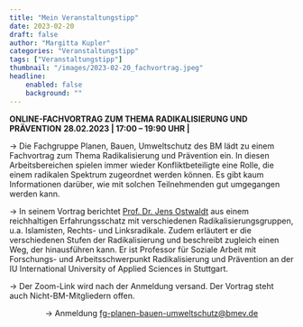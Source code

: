 ```yaml
---
title: "Mein Veranstaltungstipp"
date: 2023-02-20
draft: false
author: "Margitta Kupler"
categories: "Veranstaltungstipp"
tags: ["Veranstaltungstipp"]
thumbnail: "/images/2023-02-20_fachvortrag.jpeg"
headline: 
    enabled: false
    background: ""
---
```


**ONLINE-FACHVORTRAG ZUM THEMA RADIKALISIERUNG UND PRÄVENTION**
**28.02.2023 | 17:00 – 19:90 UHR |**

<!--more-->

→ Die Fachgruppe Planen, Bauen, Umweltschutz des BM lädt zu einem Fachvortrag zum Thema Radikalisierung und Prävention ein. In diesen Arbeitsbereichen spielen immer wieder Konfliktbeteiligte eine Rolle, die einem radikalen Spektrum zugeordnet werden können. Es gibt kaum Informationen darüber, wie mit solchen Teilnehmenden gut umgegangen werden kann.

→ In seinem Vortrag berichtet [Prof. Dr. Jens Ostwaldt](https://www.iu.de/hochschule/lehrende/ostwaldt-jens/) aus einem reichhaltigen Erfahrungsschatz mit verschiedenen Radikalisierungsgruppen, u.a. Islamisten, Rechts- und Linksradikale. Zudem erläutert er die verschiedenen Stufen der Radikalisierung und beschreibt zugleich einen Weg, der hinausführen kann. Er ist Professor für Soziale Arbeit mit Forschungs- und Arbeitsschwerpunkt Radikalisierung und Prävention an der IU International University of Applied Sciences in Stuttgart.

→ Der Zoom-Link wird nach der Anmeldung versand. Der Vortrag steht auch Nicht-BM-Mitgliedern offen.


<p style="text-align: center;">
  → Anmeldung 
  <a href="mailto:fg-planen-bauen-umweltschutz@bmev.de" style="display: inline-block;">fg-planen-bauen-umweltschutz@bmev.de</a>
</p>